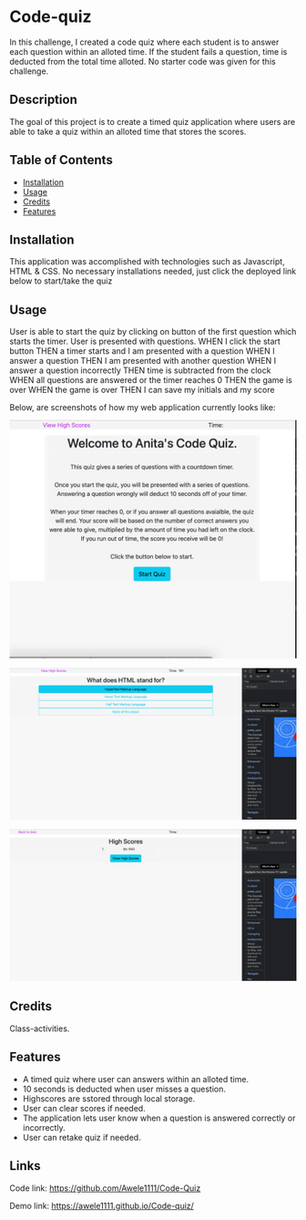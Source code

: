 # Code-quiz
In this challenge, I created a code quiz where each student is to answer each question within an alloted time. If the student fails a question, time is deducted from the total time alloted. 
No starter code was given for this challenge.

## Description

The goal of this project is to create a timed quiz application where users are able to take a quiz within an alloted time that stores the scores.

## Table of Contents

- [Installation](#installation)
- [Usage](#usage)
- [Credits](#credits)
- [Features](#features)


## Installation

This application was accomplished with technologies such as Javascript, HTML & CSS. No necessary installations needed, just click the deployed link below to start/take the quiz


## Usage
User is able to start the quiz by clicking on button of the first question which starts the timer.
User is presented with questions. 
WHEN I click the start button
THEN a timer starts and I am presented with a question
WHEN I answer a question
THEN I am presented with another question
WHEN I answer a question incorrectly
THEN time is subtracted from the clock
WHEN all questions are answered or the timer reaches 0
THEN the game is over
WHEN the game is over
THEN I can save my initials and my score


Below, are screenshots of how my web application currently looks like:



![Quiz](assets/Quiz3.png)

![Quiz](assets/Quiz2.png)

![Quiz](assets/Quiz1.png)




    

## Credits

Class-activities.


## Features

- A timed quiz where user can answers within an alloted time.
- 10 seconds is deducted when user misses a question.
- Highscores are sstored through local storage.
- User can clear scores if needed.
- The application lets user know when a question is  answered correctly or incorrectly.
- User can retake quiz if needed.

## Links
Code link: https://github.com/Awele1111/Code-Quiz

Demo link: https://awele1111.github.io/Code-quiz/





